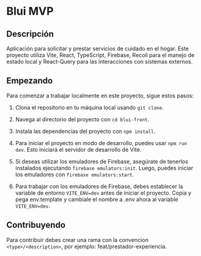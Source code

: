 # Blui MVP

## Descripción

Aplicación para solicitar y prestar servicios de cuidado en el hogar. Este proyecto utiliza Vite, React, TypeScript, Firebase, Recoil para el manejo de estado local y React-Query para las interacciones con sistemas externos.

## Empezando

Para comenzar a trabajar localmente en este proyecto, sigue estos pasos:

1. Clona el repositorio en tu máquina local usando `git clone`.

2. Navega al directorio del proyecto con `cd blui-front`.

3. Instala las dependencias del proyecto con `npm install`.

4. Para iniciar el proyecto en modo de desarrollo, puedes usar `npm run dev`. Esto iniciará el servidor de desarrollo de Vite.

5. Si deseas utilizar los emuladores de Firebase, asegúrate de tenerlos instalados ejecutando `firebase emulators:init`. Luego, puedes iniciar los emuladores con `firebase emulators:start`.

6. Para trabajar con los emuladores de Firebase, debes establecer la variable de entorno `VITE_ENV=dev` antes de iniciar el proyecto. Copia y pega env.template y cambiale el nombre a .env ahora al variable `VITE_ENV=dev`.

## Contribuyendo

Para contribuir debes crear una rama con la convencion `<type>/<description>`, por ejemplo: feat/prestador-experiencia.
